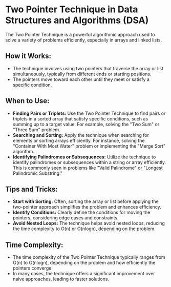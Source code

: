 # Two Pointer Technique in Data Structures and Algorithms (DSA)

The Two Pointer Technique is a powerful algorithmic approach used to solve a variety of problems efficiently, especially in arrays and linked lists.

## How it Works:

- The technique involves using two pointers that traverse the array or list simultaneously, typically from different ends or starting positions.
- The pointers move toward each other until they meet or satisfy a specific condition.

## When to Use:

- **Finding Pairs or Triplets:** Use the Two Pointer Technique to find pairs or triplets in a sorted array that satisfy specific conditions, such as summing up to a target value. For example, solving the "Two Sum" or "Three Sum" problem.
- **Searching and Sorting:** Apply the technique when searching for elements or sorting arrays efficiently. For instance, solving the "Container With Most Water" problem or implementing the "Merge Sort" algorithm.
- **Identifying Palindromes or Subsequences:** Utilize the technique to identify palindromes or subsequences within a string or array efficiently. This is commonly seen in problems like "Valid Palindrome" or "Longest Palindromic Substring."

## Tips and Tricks:

- **Start with Sorting:** Often, sorting the array or list before applying the two-pointer approach simplifies the problem and enhances efficiency.
- **Identify Conditions:** Clearly define the conditions for moving the pointers, considering edge cases and constraints.
- **Avoid Nested Loops:** The technique helps avoid nested loops, reducing the time complexity to O(n) or O(nlogn), depending on the problem.

## Time Complexity:

- The time complexity of the Two Pointer Technique typically ranges from O(n) to O(nlogn), depending on the problem and how efficiently the pointers converge.
- In many cases, the technique offers a significant improvement over naive approaches, leading to faster solutions.
